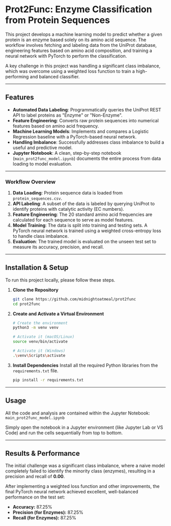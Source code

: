 # Prot2Func: Enzyme Classification from Protein Sequences

This project develops a machine learning model to predict whether a given protein is an enzyme based solely on its amino acid sequence. The workflow involves fetching and labeling data from the UniProt database, engineering features based on amino acid composition, and training a neural network with PyTorch to perform the classification.

A key challenge in this project was handling a significant class imbalance, which was overcome using a weighted loss function to train a high-performing and balanced classifier.

***

## Features

-   **Automated Data Labeling**: Programmatically queries the UniProt REST API to label proteins as "Enzyme" or "Non-Enzyme".
-   **Feature Engineering**: Converts raw protein sequences into numerical features based on amino acid frequency.
-   **Machine Learning Models**: Implements and compares a Logistic Regression baseline with a PyTorch-based neural network.
-   **Handling Imbalance**: Successfully addresses class imbalance to build a useful and predictive model.
-   **Jupyter Notebook**: A clean, step-by-step notebook (`main_prot2func_model.ipynb`) documents the entire process from data loading to model evaluation.

***

### Workflow Overview

1.  **Data Loading**: Protein sequence data is loaded from `protein_sequences.csv`.
2.  **API Labeling**: A subset of the data is labeled by querying UniProt to identify proteins with catalytic activity (EC numbers).
3.  **Feature Engineering**: The 20 standard amino acid frequencies are calculated for each sequence to serve as model features.
4.  **Model Training**: The data is split into training and testing sets. A PyTorch neural network is trained using a weighted cross-entropy loss to handle class imbalance.
5.  **Evaluation**: The trained model is evaluated on the unseen test set to measure its accuracy, precision, and recall.

***

## Installation & Setup

To run this project locally, please follow these steps.

1.  **Clone the Repository**
    ```bash
    git clone https://github.com/midnightoatmeal/prot2func
    cd prot2func
    ```

2.  **Create and Activate a Virtual Environment**
    ```bash
    # Create the environment
    python3 -m venv venv

    # Activate it (macOS/Linux)
    source venv/bin/activate

    # Activate it (Windows)
    .\venv\Scripts\activate
    ```

3.  **Install Dependencies**
    Install all the required Python libraries from the `requirements.txt` file.
    ```bash
    pip install -r requirements.txt
    ```

***

## Usage

All the code and analysis are contained within the Jupyter Notebook:
`main_prot2func_model.ipynb`

Simply open the notebook in a Jupyter environment (like Jupyter Lab or VS Code) and run the cells sequentially from top to bottom.

***

## Results & Performance

The initial challenge was a significant class imbalance, where a naive model completely failed to identify the minority class (enzymes), resulting in a precision and recall of **0.00**.

After implementing a weighted loss function and other improvements, the final PyTorch neural network achieved excellent, well-balanced performance on the test set:

-   **Accuracy:** 87.25%
-   **Precision (for Enzymes):** 87.25%
-   **Recall (for Enzymes):** 87.25%
